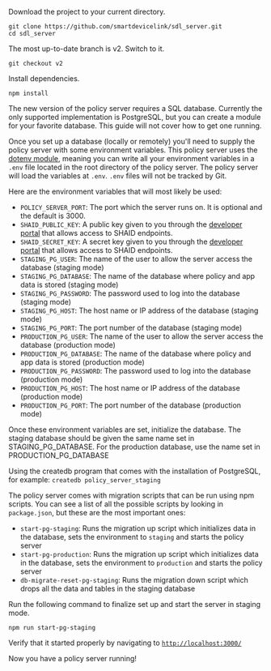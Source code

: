 Download the project to your current directory.
```
git clone https://github.com/smartdevicelink/sdl_server.git
cd sdl_server
```
The most up-to-date branch is v2. Switch to it.
```
git checkout v2
```
Install dependencies.
```
npm install
```

The new version of the policy server requires a SQL database. Currently the only supported implementation is PostgreSQL, but you can create a module for your favorite database. This guide will not cover how to get one running.

Once you set up a database (locally or remotely) you'll need to supply the policy server with some environment variables. This policy server uses the [dotenv module](https://www.npmjs.com/package/dotenv), meaning you can write all your environment variables in a `.env` file located in the root directory of the policy server. The policy server will load the variables at `.env`. `.env` files will not be tracked by Git.

Here are the environment variables that will most likely be used:

* `POLICY_SERVER_PORT`: The port which the server runs on. It is optional and the default is 3000.
* `SHAID_PUBLIC_KEY`: A public key given to you through the [developer portal](https://smartdevicelink.com/) that allows access to SHAID endpoints.
* `SHAID_SECRET_KEY`: A secret key given to you through the [developer portal](https://smartdevicelink.com/) that allows access to SHAID endpoints.
* `STAGING_PG_USER`: The name of the user to allow the server access the database (staging mode)
* `STAGING_PG_DATABASE`: The name of the database where policy and app data is stored (staging mode)
* `STAGING_PG_PASSWORD`: The password used to log into the database (staging mode)
* `STAGING_PG_HOST`: The host name or IP address of the database (staging mode)
* `STAGING_PG_PORT`: The port number of the database (staging mode)
* `PRODUCTION_PG_USER`: The name of the user to allow the server access the database (production mode)
* `PRODUCTION_PG_DATABASE`: The name of the database where policy and app data is stored (production mode)
* `PRODUCTION_PG_PASSWORD`: The password used to log into the database (production mode)
* `PRODUCTION_PG_HOST`: The host name or IP address of the database (production mode)
* `PRODUCTION_PG_PORT`: The port number of the database (production mode)

Once these environment variables are set, initialize the database. The staging database should be given the same name set in STAGING_PG_DATABASE. For the production database, use the name set in PRODUCTION_PG_DATABASE

Using the createdb program that comes with the installation of PostgreSQL, for example:
`createdb policy_server_staging`

The policy server comes with migration scripts that can be run using npm scripts. You can see a list of all the possible scripts by looking in `package.json`, but these are the most important ones:

* `start-pg-staging`: Runs the migration up script which initializes data in the database, sets the environment to `staging` and starts the policy server
* `start-pg-production`: Runs the migration up script which initializes data in the database, sets the environment to `production` and starts the policy server
* `db-migrate-reset-pg-staging`: Runs the migration down script which drops all the data and tables in the staging database

Run the following command to finalize set up and start the server in staging mode.

`npm run start-pg-staging`

Verify that it started properly by navigating to <a href="http://localhost:3000/">`http://localhost:3000/`</a>

Now you have a policy server running!
